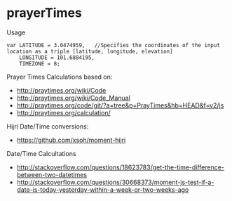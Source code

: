 # prayerTimes

Usage

```
var LATITUDE = 3.0474959, 	//Specifies the coordinates of the input location as a triple [latitude, longitude, elevation]
	LONGITUDE = 101.6884195,
	TIMEZONE = 8;
```

Prayer Times Calculations based on:
* http://praytimes.org/wiki/Code
* http://praytimes.org/wiki/Code_Manual
* http://praytimes.org/code/git/?a=tree&p=PrayTimes&hb=HEAD&f=v2/js
* http://praytimes.org/calculation/

Hijri Date/Time conversions:
* https://github.com/xsoh/moment-hijri

Date/Time Calcultations
* http://stackoverflow.com/questions/18623783/get-the-time-difference-between-two-datetimes
* http://stackoverflow.com/questions/30668373/moment-js-test-if-a-date-is-today-yesterday-within-a-week-or-two-weeks-ago

